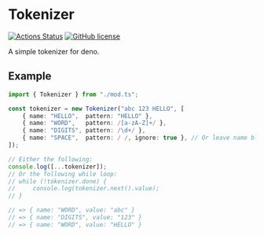 # Tokenizer
[![Actions Status](https://github.com/eliassjogreen/deno_tokenizer/workflows/Tests/badge.svg)](https://github.com/eliassjogreen/deno_tokenizer/actions)
[![GitHub license](https://img.shields.io/github/license/eliassjogreen/deno_tokenizer)](https://github.com/eliassjogreen/deno_tokenizer)

A simple tokenizer for deno.

## Example
```TypeScript
import { Tokenizer } from "./mod.ts";

const tokenizer = new Tokenizer("abc 123 HELLO", [
    { name: "HELLO",  pattern: "HELLO" },
    { name: "WORD",   pattern: /[a-zA-Z]+/ },
    { name: "DIGITS", pattern: /\d+/ },
    { name: "SPACE",  pattern: / /, ignore: true }, // Or leave name blank and remove "ignore: true"
]);

// Either the following:
console.log([...tokenizer]);
// Or the following while loop:
// while (!tokenizer.done) {
//     console.log(tokenizer.next().value);
// }

// => { name: "WORD", value: "abc" }
// => { name: "DIGITS", value: "123" }
// => { name: "WORD", value: "HELLO" }
```

